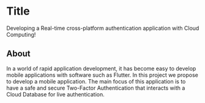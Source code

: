 # Title
Developing a Real-time cross-platform authentication application with Cloud Computing!


## About
In a world of rapid application development, it has become easy to develop mobile applications with software such as Flutter. 
In this project we propose to develop a mobile application. The main focus of this application is to have a safe and secure Two-Factor Authentication that interacts with a Cloud Database for live authentication. 

